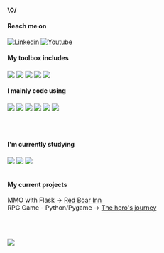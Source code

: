 <h4> \0/ </h4>


<h4> Reach me on </h4>

[![Linkedin](https://img.shields.io/badge/LinkedIn-white?style=for-the-badge&logo=linkedin&logoColor=blue)](https://www.linkedin.com/in/fernando-de-alvarenga-medeiros-037306207/)
[![Youtube](https://img.shields.io/badge/Youtube-white?style=for-the-badge&logo=youtube&logoColor=red)](https://www.youtube.com/channel/UC4DtvxaUeEZHmqafh5mSOLg)


<div style="display: inline_block" align="left">
    <h4> My toolbox includes </h4>
    <img align="center" src="https://img.shields.io/badge/Figma-white?style=for-the-badge&logo=figma&logoColor=black">
    <img align="center" src="https://img.shields.io/badge/Photoshop-white?style=for-the-badge&logo=adobe&logoColor=black">    
    <img align="center" src="https://img.shields.io/badge/Pycharm-white?style=for-the-badge&logo=pycharm&logoColor=black">
    <img align="center" src="https://img.shields.io/badge/VsCode-white?style=for-the-badge&logo=visualstudiocode&logoColor=black">
    <img align="center" src="https://img.shields.io/badge/Git-white?style=for-the-badge&logo=git&logoColor=black">
</div>


<div style="display: inline_block" align="left">
    <h4> I mainly code using </h4>
    <img align="center" src="https://img.shields.io/badge/Python-white?style=for-the-badge&logo=python&logoColor=yellow">
    <img align="center" src="https://img.shields.io/badge/Flask-white?style=for-the-badge&logo=flask&logoColor=black">    
    <img align="center" src="https://img.shields.io/badge/HTML5-white?style=for-the-badge&logo=html5&logoColor=orange">
    <img align="center" src="https://img.shields.io/badge/CSS3-white?style=for-the-badge&logo=css3&logoColor=blue">
    <img align="center" src="https://img.shields.io/badge/PostgreSQL-white?style=for-the-badge&logo=postgresql&logoColor=blue">
    <img align="center" src="https://img.shields.io/badge/MongoDB-white?style=for-the-badge&logo=mongodb&logoColor=green">  
</div>

<br> <br>

<div style="display: inline_block" align="left">
    <h4> I'm currently studying </h4>
    <img align="center" src="https://img.shields.io/badge/PostgreSQL-white?style=for-the-badge&logo=postgresql&logoColor=blue">
    <img align="center" src="https://img.shields.io/badge/Mysql-white?style=for-the-badge&logo=mysql&logoColor=blue">  
    <img align="center" src="https://img.shields.io/badge/MongoDB-white?style=for-the-badge&logo=mongodb&logoColor=green">  
</div>

<br>

<div align="left">
    <h4> My current projects </h4>
    <span> MMO with Flask -> </span>
    <a href="https://app-redboarinn.herokuapp.com/"> Red Boar Inn </a>
    <br>
    <span> RPG Game - Python/Pygame -> </span>
    <a href="https://www.youtube.com/watch?v=v-M-O1niVuk&list=PLvAbIt-38OIl8C7DkodVmCYaUqH3SJKRV/"> The hero's journey </a>
</div>


<br> <br>

<img src="https://github-readme-stats.vercel.app/api?username=Fernando-Medeiros&bg_color=white&hide_title=true&text_color=black" />
